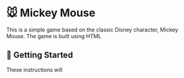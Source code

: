 # 🐭 Mickey Mouse
This is a simple game based on the classic Disney character, Mickey Mouse. The game is built using HTML

## 🚀 Getting Started
These instructions will
